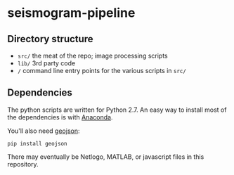 # seismogram-pipeline

## Directory structure
- `src/` the meat of the repo; image processing scripts
- `lib/` 3rd party code
- `/` command line entry points for the various scripts in `src/`

## Dependencies

The python scripts are written for Python 2.7. An easy way to install most of the dependencies is with [Anaconda](http://continuum.io/downloads).

You'll also need [geojson](https://pypi.python.org/pypi/geojson/):
```
pip install geojson
```

There may eventually be Netlogo, MATLAB, or javascript files in this repository.